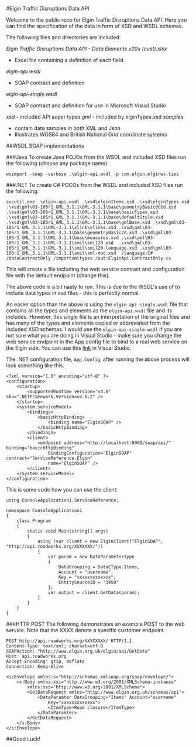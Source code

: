 
#Elgin Traffic Disruptions Data API

Welcome to the public repo for Elgin Traffic Disruptions Data API.
Here you can find the specification of the data in form of XSD and WSDL schemas. 

The following files and directories are included:

*Elgin Traffic Disruptions Data API - Data Elements v20x (cust).xlsx*
- Excel file containing a definition of each field 

*elgin-api.wsdl*
- SOAP contract and definition

*elgin-api-single.wsdl*
- SOAP contract and definition for use in Microsoft Visual Studio

*xsd* <directory> - included API super types
*gml* <directory> - included by elginTypes.xsd
*samples* <directory> 
- contain data samples in both XML and Json
- Illustrates WGS84 and British National Grid coordinate systems


##WSDL
SOAP implementations 

###Java
To create Java POJOs from the WSDL and included XSD files run the following (choose any package name):
~~~~
wsimport -keep -verbose .\elgin-api.wsdl -p com.elgin.elginws.ties
~~~~

###.NET
To create C# POCOs from the WSDL and included XSD files run the following:
~~~~
svcutil.exe .\elgin-api.wsdl .\xsd\elginItems.xsd .\xsd\elginTypes.xsd .\xsd\gml\03-105r1_GML_3.1.1\GML-3.1.1\base\geometryBasic0d1d.xsd  .\xsd\gml\03-105r1_GML_3.1.1\GML-3.1.1\base\basicTypes.xsd .\xsd\gml\03-105r1_GML_3.1.1\GML-3.1.1\base\defaultStyle.xsd .\xsd\gml\03-105r1_GML_3.1.1\GML-3.1.1\base\gmlBase.xsd .\xsd\gml\03-105r1_GML_3.1.1\GML-3.1.1\xlink\xlinks.xsd .\xsd\gml\03-105r1_GML_3.1.1\GML-3.1.1\base\geometryBasic2d.xsd .\xsd\gml\03-105r1_GML_3.1.1\GML-3.1.1\base\measures.xsd .\xsd\gml\03-105r1_GML_3.1.1\GML-3.1.1\smil\smil20.xsd  .\xsd\gml\03-105r1_GML_3.1.1\GML-3.1.1\smil\smil20-language.xsd .\xsd\gml\03-105r1_GML_3.1.1\GML-3.1.1\smil\xml-mod.xsd  /language:C# /dataContractOnly /importxmltypes /out:ElginApi.ContractOnly.cs
~~~~
This will create a file including the web service contract and configuration file with the default endpoint (change this).

The above code is a bit nasty to run. This is due to the WSDL's use of <imports> to include data types in xsd files - this is perfectly normal. 

An easier option than the above is using the `elgin-api-single.wsdl` file that contains all the types and elements as the `elgin-api.wsdl` file and its includes.  However, this single file is an interpretation of the original files and has many of the types and elements copied or abbreviated from the included XSD schemas. I would use the  `elgin-api-single.wsdl` if you are not sure what you are doing in Visual Studio - make sure you change the web service endpoint in the App.config file to bind to a real web service on the Elgin side. You can use this [link](https://raw.githubusercontent.com/roadworks/api/master/elgin-api-single.wsdl "elgin-api-single.wsdl WSDL file") in Visual Studio.

The .NET configuration file, `App.Config`, after running the above process will look something like this.
~~~~
<?xml version="1.0" encoding="utf-8" ?>
<configuration>
    <startup> 
        <supportedRuntime version="v4.0" sku=".NETFramework,Version=v4.5.2" />
    </startup>
    <system.serviceModel>
        <bindings>
            <basicHttpBinding>
                <binding name="ElginSOAP" />
            </basicHttpBinding>
        </bindings>
        <client>
            <endpoint address="http://localhost:8080/soap/api/" binding="basicHttpBinding"
                bindingConfiguration="ElginSOAP" contract="ServiceReference.Elgin"
                name="ElginSOAP" />
        </client>
    </system.serviceModel>
</configuration>
~~~~
This is some code how you can use the client:
~~~~
using ConsoleApplication1.ServiceReference;
 
namespace ConsoleApplication1
{
    class Program
    {
        static void Main(string[] args)
        {
            using (var client = new ElginClient("ElginSOAP", "http://api.roadworks.org/XXXXXXX/"))
            {
                var param = new DataParameterType
                {
                    DataGrouping = DataCType.Items,
                    Account = "username",
                    Key = "xxxxxxxxxxxxx",
                    EntitySourceID = "3450"
                };
                var output = client.GetData(param);
            }
        }
    }
}
~~~~
###HTTP POST
The following demonstrates an example POST to the web service. Note that the XXXX denote a specific customer endpoint.
~~~~
POST http://api.roadworks.org/XXXXXXXX/ HTTP/1.1
Content-Type: text/xml; charset=utf-8
SOAPAction: "http://www.elgin.org.uk/elgin/api/GetData"
Host: api.roadworks.org
Accept-Encoding: gzip, deflate
Connection: Keep-Alive
 
<s:Envelope xmlns:s="http://schemas.xmlsoap.org/soap/envelope/">
    <s:Body xmlns:xsi="http://www.w3.org/2001/XMLSchema-instance"
        xmlns:xsd="http://www.w3.org/2001/XMLSchema">
        <GetDataRequest xmlns="http://www.elgin.org.uk/schemas/api">
            <DataParamter DataGrouping="Items" Account="username"
                Key="xxxxxxxxxxxxx">
                <ItemType>Road closure</ItemType>
            </DataParamter>
        </GetDataRequest>
    </s:Body>
</s:Envelope>
~~~~

##Good Luck!



